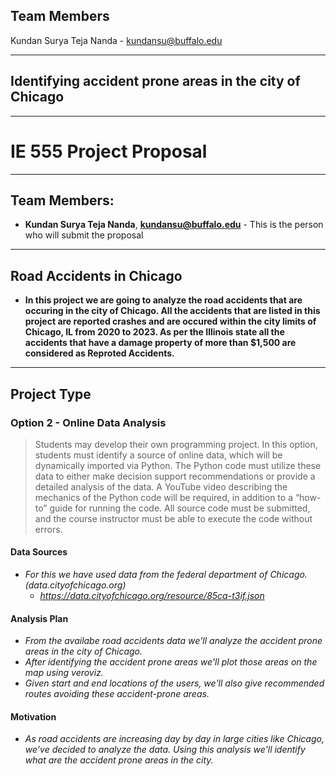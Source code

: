 ## Team Members
Kundan Surya Teja Nanda - kundansu@buffalo.edu

------
## Identifying accident prone areas in the city of Chicago
----

# IE 555 Project Proposal
---

## Team Members:  
- **Kundan Surya Teja Nanda**, **kundansu@buffalo.edu** - This is the person who will submit the proposal

---

## Road Accidents in Chicago

- **In this project we are going to analyze the road accidents that are occuring in the city of Chicago. All the accidents that are listed in this project are reported crashes and are occured within the city limits of Chicago, IL from 2020 to 2023. As per the Illinois state all the accidents that have a damage property of more than $1,500 are considered as Reproted Accidents.**

--- 

## Project Type
 
### Option 2 - Online Data Analysis
> Students may develop their own programming project. In this option, students must identify a source of online data, which will be dynamically imported via Python. The Python code must utilize these data to either make decision support recommendations or provide a detailed analysis of the data. A YouTube video describing the mechanics of the Python code will be required, in addition to a “how-to” guide for running the code. All source code must be submitted, and the course instructor must be able to execute the code without errors.

#### Data Sources
- *For this we have used data from the federal department of Chicago. (data.cityofchicago.org)*
    - *https://data.cityofchicago.org/resource/85ca-t3if.json*

#### Analysis Plan
- *From the availabe road accidents data we'll analyze the accident prone areas in the city of Chicago.*
- *After identifying the accident prone areas we'll plot those areas on the map using veroviz.*
- *Given start and end locations of the users, we'll also give recommended routes avoiding these accident-prone areas.* 

#### Motivation
- *As road accidents are increasing day by day in large cities like Chicago, we've decided to analyze the data. Using this analysis we'll identify what are the accident prone areas in the city.*
